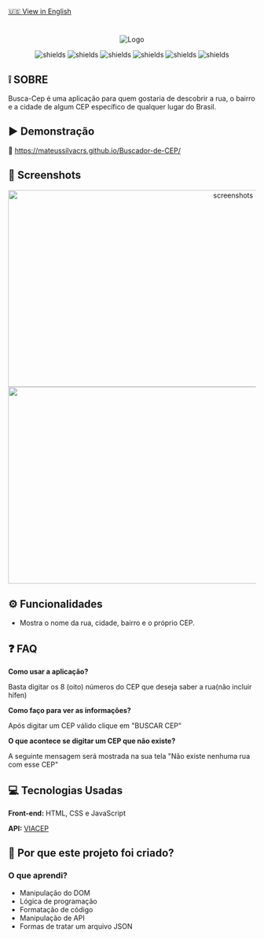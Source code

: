 [🇺🇸 View in English](./README.en.md)

#

<div align="center">
  
![Logo](https://awesomescreenshot.s3.amazonaws.com/image/6353305/54134330-3f90e8c70f7bb6319abdfcd4589dff81.png?X-Amz-Algorithm=AWS4-HMAC-SHA256&X-Amz-Credential=AKIAJSCJQ2NM3XLFPVKA%2F20250426%2Fus-east-1%2Fs3%2Faws4_request&X-Amz-Date=20250426T165837Z&X-Amz-Expires=28800&X-Amz-SignedHeaders=host&X-Amz-Signature=40a15bbd914892f8e2f6e1e2fc8e52a0c76aa53155ed6f54bc5716081de5ba45)

</div>
<div align="center">
  <p align="center">
    <img src="https://img.shields.io/badge/javascript-%23323330.svg?style=for-the-badge&amp;logo=javascript&amp;logoColor=%23F7DF1E" alt="shields">
    <img src="https://img.shields.io/badge/css3-%231572B6.svg?style=for-the-badge&amp;logo=css3&amp;logoColor=white" alt="shields">
    <img src="https://img.shields.io/badge/html5-%23E34F26.svg?style=for-the-badge&logo=html5&logoColor=white" alt="shields">
    <img src="https://img.shields.io/badge/Welcome-grey?style=for-the-badge&label=PRs&color=green" alt="shields">
    <img src="https://img.shields.io/badge/Yes-green?style=for-the-badge&label=Manuten%C3%A7%C3%A3o" alt="shields">
    <img src="https://img.shields.io/github/license/Ileriayo/markdown-badges?style=for-the-badge" alt="shields">
  </p>
</div>

## ❕ SOBRE

Busca-Cep é uma aplicação para quem gostaria de descobrir a rua, o bairro e a cidade de algum CEP específico de qualquer lugar do Brasil.

## ▶ Demonstração

🔗 https://mateussilvacrs.github.io/Buscador-de-CEP/

## 📸 Screenshots

<div align="center">
   <img height="400px" width="900px" src="https://awesomescreenshot.s3.amazonaws.com/image/6353305/54134374-ad29ae90cbebb541c36624287a0d5b79.png?X-Amz-Algorithm=AWS4-HMAC-SHA256&X-Amz-Credential=AKIAJSCJQ2NM3XLFPVKA%2F20250426%2Fus-east-1%2Fs3%2Faws4_request&X-Amz-Date=20250426T170343Z&X-Amz-Expires=28800&X-Amz-SignedHeaders=host&X-Amz-Signature=81d4c2bd4522fd13a72d72b86b7594202db707d3d483080e7182806b1fc5ae3e" alt="screenshots">

   <img height="400px" width="900px" src="https://awesomescreenshot.s3.amazonaws.com/image/6353305/54134407-c9b89c56fb2bbb3a33fcd7a574d625dc.png?X-Amz-Algorithm=AWS4-HMAC-SHA256&X-Amz-Credential=AKIAJSCJQ2NM3XLFPVKA%2F20250430%2Fus-east-1%2Fs3%2Faws4_request&X-Amz-Date=20250430T164926Z&X-Amz-Expires=28800&X-Amz-SignedHeaders=host&X-Amz-Signature=cc493d5e16c643cd1bb2e62edf334ca7bbfe61345818a14f6e316f9c0f72c9c5">
</div>

## ⚙ Funcionalidades

- Mostra o nome da rua, cidade, bairro e o próprio CEP.


## ❓ FAQ

**Como usar a aplicação?**

Basta digitar os 8 (oito) números do CEP que deseja saber a rua(não incluir hífen)

**Como faço para ver as informações?**

Após digitar um CEP válido clique em "BUSCAR CEP"

**O que acontece se digitar um CEP que não existe?**

A seguinte mensagem será mostrada na sua tela "Não existe nenhuma rua com esse CEP"

## 💻 Tecnologias Usadas

**Front-end:** HTML, CSS e JavaScript

**API:** [VIACEP](https://viacep.com.br/)

## 🤔 Por que este projeto foi criado?

### O que aprendi?

- Manipulação do DOM
- Lógica de programação
- Formatação de código
- Manipulação de API
- Formas de tratar um arquivo JSON
